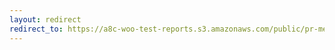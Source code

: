 ```yaml
---
layout: redirect
redirect_to: https://a8c-woo-test-reports.s3.amazonaws.com/public/pr-merge/40560/api/index.html
---
```

